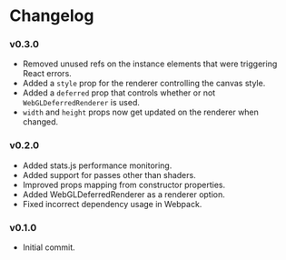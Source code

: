 # Changelog

### v0.3.0

 * Removed unused refs on the instance elements that were triggering React errors.
 * Added a ```style``` prop for the renderer controlling the canvas style.
 * Added a ```deferred``` prop that controls whether or not ```WebGLDeferredRenderer``` is used.
 * ```width``` and ```height``` props now get updated on the renderer when changed.

### v0.2.0

 * Added stats.js performance monitoring.
 * Added support for passes other than shaders.
 * Improved props mapping from constructor properties.
 * Added WebGLDeferredRenderer as a renderer option.
 * Fixed incorrect dependency usage in Webpack.

### v0.1.0

 * Initial commit.
